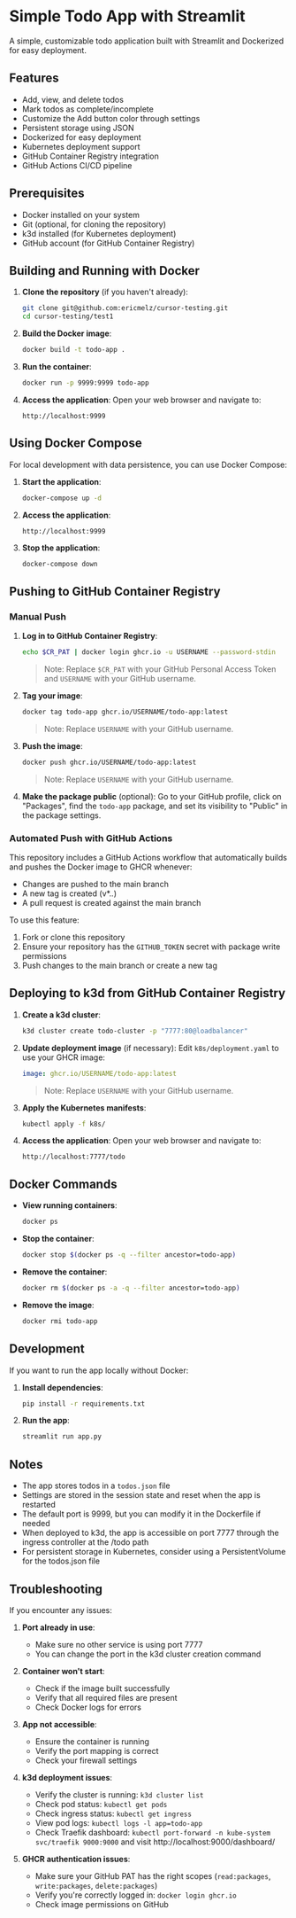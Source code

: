 # Simple Todo App with Streamlit

A simple, customizable todo application built with Streamlit and Dockerized for easy deployment.

## Features

- Add, view, and delete todos
- Mark todos as complete/incomplete
- Customize the Add button color through settings
- Persistent storage using JSON
- Dockerized for easy deployment
- Kubernetes deployment support
- GitHub Container Registry integration
- GitHub Actions CI/CD pipeline

## Prerequisites

- Docker installed on your system
- Git (optional, for cloning the repository)
- k3d installed (for Kubernetes deployment)
- GitHub account (for GitHub Container Registry)

## Building and Running with Docker

1. **Clone the repository** (if you haven't already):
   ```bash
   git clone git@github.com:ericmelz/cursor-testing.git
   cd cursor-testing/test1
   ```

2. **Build the Docker image**:
   ```bash
   docker build -t todo-app .
   ```

3. **Run the container**:
   ```bash
   docker run -p 9999:9999 todo-app
   ```

4. **Access the application**:
   Open your web browser and navigate to:
   ```
   http://localhost:9999
   ```

## Using Docker Compose

For local development with data persistence, you can use Docker Compose:

1. **Start the application**:
   ```bash
   docker-compose up -d
   ```

2. **Access the application**:
   ```
   http://localhost:9999
   ```

3. **Stop the application**:
   ```bash
   docker-compose down
   ```

## Pushing to GitHub Container Registry

### Manual Push

1. **Log in to GitHub Container Registry**:
   ```bash
   echo $CR_PAT | docker login ghcr.io -u USERNAME --password-stdin
   ```
   > Note: Replace `$CR_PAT` with your GitHub Personal Access Token and `USERNAME` with your GitHub username.

2. **Tag your image**:
   ```bash
   docker tag todo-app ghcr.io/USERNAME/todo-app:latest
   ```
   > Note: Replace `USERNAME` with your GitHub username.

3. **Push the image**:
   ```bash
   docker push ghcr.io/USERNAME/todo-app:latest
   ```
   > Note: Replace `USERNAME` with your GitHub username.

4. **Make the package public** (optional):
   Go to your GitHub profile, click on "Packages", find the `todo-app` package, and set its visibility to "Public" in the package settings.

### Automated Push with GitHub Actions

This repository includes a GitHub Actions workflow that automatically builds and pushes the Docker image to GHCR whenever:
- Changes are pushed to the main branch
- A new tag is created (v*.*.*)
- A pull request is created against the main branch

To use this feature:
1. Fork or clone this repository
2. Ensure your repository has the `GITHUB_TOKEN` secret with package write permissions
3. Push changes to the main branch or create a new tag

## Deploying to k3d from GitHub Container Registry

1. **Create a k3d cluster**:
   ```bash
   k3d cluster create todo-cluster -p "7777:80@loadbalancer"
   ```

2. **Update deployment image** (if necessary):
   Edit `k8s/deployment.yaml` to use your GHCR image:
   ```yaml
   image: ghcr.io/USERNAME/todo-app:latest
   ```
   > Note: Replace `USERNAME` with your GitHub username.

3. **Apply the Kubernetes manifests**:
   ```bash
   kubectl apply -f k8s/
   ```

4. **Access the application**:
   Open your web browser and navigate to:
   ```
   http://localhost:7777/todo
   ```

## Docker Commands

- **View running containers**:
  ```bash
  docker ps
  ```

- **Stop the container**:
  ```bash
  docker stop $(docker ps -q --filter ancestor=todo-app)
  ```

- **Remove the container**:
  ```bash
  docker rm $(docker ps -a -q --filter ancestor=todo-app)
  ```

- **Remove the image**:
  ```bash
  docker rmi todo-app
  ```

## Development

If you want to run the app locally without Docker:

1. **Install dependencies**:
   ```bash
   pip install -r requirements.txt
   ```

2. **Run the app**:
   ```bash
   streamlit run app.py
   ```

## Notes

- The app stores todos in a `todos.json` file
- Settings are stored in the session state and reset when the app is restarted
- The default port is 9999, but you can modify it in the Dockerfile if needed
- When deployed to k3d, the app is accessible on port 7777 through the ingress controller at the /todo path
- For persistent storage in Kubernetes, consider using a PersistentVolume for the todos.json file

## Troubleshooting

If you encounter any issues:

1. **Port already in use**:
   - Make sure no other service is using port 7777
   - You can change the port in the k3d cluster creation command

2. **Container won't start**:
   - Check if the image built successfully
   - Verify that all required files are present
   - Check Docker logs for errors

3. **App not accessible**:
   - Ensure the container is running
   - Verify the port mapping is correct
   - Check your firewall settings

4. **k3d deployment issues**:
   - Verify the cluster is running: `k3d cluster list`
   - Check pod status: `kubectl get pods`
   - Check ingress status: `kubectl get ingress`
   - View pod logs: `kubectl logs -l app=todo-app`
   - Check Traefik dashboard: `kubectl port-forward -n kube-system svc/traefik 9000:9000` and visit http://localhost:9000/dashboard/

5. **GHCR authentication issues**:
   - Make sure your GitHub PAT has the right scopes (`read:packages`, `write:packages`, `delete:packages`)
   - Verify you're correctly logged in: `docker login ghcr.io`
   - Check image permissions on GitHub 